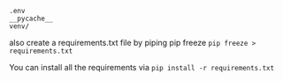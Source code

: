 
```.gitignore
.env
__pycache__
venv/
```

also create a requirements.txt file by piping pip freeze 
`pip freeze > requirements.txt`

You can install all the requirements via
`pip install -r requirements.txt`
